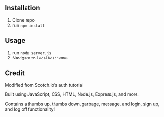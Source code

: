 ## Installation

1. Clone repo
2. run `npm install`

## Usage

1. run `node server.js`
2. Navigate to `localhost:8080`

## Credit

Modified from Scotch.io's auth tutorial


Built using JavaScript, CSS, HTML, Node.js, Express.js, and more.

Contains a thumbs up, thumbs down, garbage, message, and login, sign up, and log off functionality!

